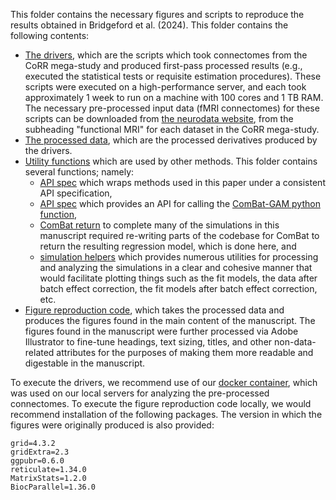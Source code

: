 This folder contains the necessary figures and scripts to reproduce the results obtained in Bridgeford et al. (2024). This folder contains the following contents:

- [The drivers](https://github.com/neurodata/causal_batch/tree/main/docs/batch_effects_paper/data_analysis_scripts), which are the scripts which took connectomes from the CoRR mega-study and produced first-pass processed results (e.g., executed the statistical tests or requisite estimation procedures). These scripts were executed on a high-performance server, and each took approximately 1 week to run on a machine with 100 cores and 1 TB RAM. The necessary pre-processed input data (fMRI connectomes) for these scripts can be downloaded from [the neurodata website](https://neurodata.io/mri/), from the subheading "functional MRI" for each dataset in the CoRR mega-study.
- [The processed data](https://github.com/neurodata/causal_batch/tree/main/docs/batch_effects_paper/data), which are the processed derivatives produced by the drivers.
- [Utility functions](https://github.com/neurodata/causal_batch/tree/main/docs/batch_effects_paper/utilities) which are used by other methods. This folder contains several functions; namely:
  - [API spec](https://github.com/neurodata/causal_batch/tree/main/docs/batch_effects_paper/utilities/cond_alg_helpers.R) which wraps methods used in this paper under a consistent API specification,
  - [API spec](https://github.com/neurodata/causal_batch/tree/main/docs/batch_effects_paper/utilities/combat_gam.R) which provides an API for calling the [ComBat-GAM python function](https://github.com/rpomponio/neuroHarmonize),
  - [ComBat return](https://github.com/neurodata/causal_batch/tree/main/docs/batch_effects_paper/utilities/combat_return.R) to complete many of the simulations in this manuscript required re-writing parts of the codebase for ComBat to return the resulting regression model, which is done here, and
  - [simulation helpers](https://github.com/neurodata/causal_batch/tree/main/docs/batch_effects_paper/utilities/sim_helpers.R) which provides numerous utilities for processing and analyzing the simulations in a clear and cohesive manner that would facilitate plotting things such as the fit models, the data after batch effect correction, the fit models after batch effect correction, etc.
- [Figure reproduction code](https://github.com/neurodata/causal_batch/tree/main/docs/batch_effects_paper/Figure_reproduction), which takes the processed data and produces the figures found in the main content of the manuscript. The figures found in the manuscript were further processed via Adobe Illustrator to fine-tune headings, text sizing, titles, and other non-data-related attributes for the purposes of making them more readable and digestable in the manuscript.

To execute the drivers, we recommend use of our [docker container](https://hub.docker.com/r/neurodata/causal_batch), which was used on our local servers for analyzing the pre-processed connectomes. To execute the figure reproduction code locally, we would recommend installation of the following packages. The version in which the figures were originally produced is also provided:

```
grid=4.3.2
gridExtra=2.3
ggpubr=0.6.0
reticulate=1.34.0
MatrixStats=1.2.0
BiocParallel=1.36.0
```
